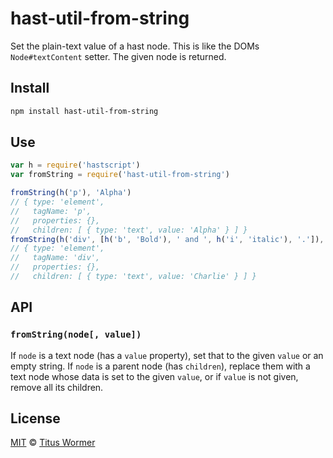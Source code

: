 <!--This file is generated by `build-packages.js`-->

# hast-util-from-string

Set the plain-text value of a hast node.
This is like the DOMs `Node#textContent` setter.
The given node is returned.

## Install

```sh
npm install hast-util-from-string
```

## Use

```javascript
var h = require('hastscript')
var fromString = require('hast-util-from-string')

fromString(h('p'), 'Alpha')
// { type: 'element',
//   tagName: 'p',
//   properties: {},
//   children: [ { type: 'text', value: 'Alpha' } ] }
fromString(h('div', [h('b', 'Bold'), ' and ', h('i', 'italic'), '.']), 'Charlie')
// { type: 'element',
//   tagName: 'div',
//   properties: {},
//   children: [ { type: 'text', value: 'Charlie' } ] }
```

## API

### `fromString(node[, value])`

If `node` is a text node (has a `value` property), set that to the given
`value` or an empty string.
If `node` is a parent node (has `children`), replace them with a text node
whose data is set to the given `value`, or if `value` is not given, remove
all its children.

## License

[MIT](https://github.com/rehypejs/rehype-minify/blob/master/license) © [Titus Wormer](https://wooorm.com)
